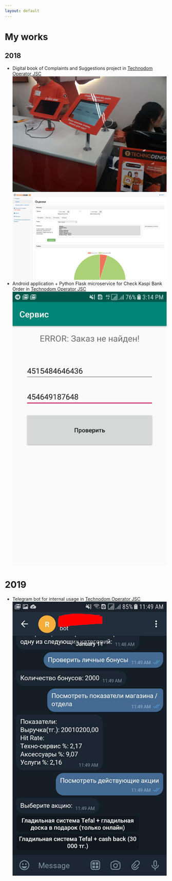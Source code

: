 ```yaml
---
layout: default
---
```

# My works

## 2018
- Digital book of Complaints and Suggestions project in [Technodom Operator JSC](https://technodom.kz)
![tablet with application](img/eko_stand.jpeg)
![admin website application](img/eko_admin.png)
- Android application + Python Flask microservice for Check Kaspi Bank Order in [Technodom Operator JSC](https://technodom.kz)
![kaspi check app](img/kaspi_check_app.jpg)

# 2019
- Telegram bot for internal usage in [Technodom Operator JSC](https://technodom.kz)
![](img/tgbot.jpeg)
